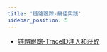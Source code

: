 ```yaml
---
title: '链路跟踪-最佳实践'
sidebar_position: 5
---
```


- [链路跟踪-TraceID注入和获取](output/goframe-v2.1-md/核心组件-重点/链路跟踪/链路跟踪-最佳实践/链路跟踪-TraceID注入和获取)